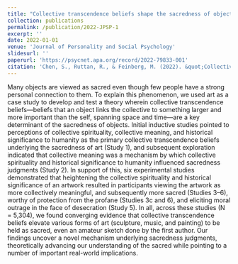 ```yaml
---
title: "Collective transcendence beliefs shape the sacredness of objects: The case of art"
collection: publications
permalink: /publication/2022-JPSP-1
excerpt: ''
date: 2022-01-01
venue: 'Journal of Personality and Social Psychology'
slidesurl: ''
paperurl: 'https://psycnet.apa.org/record/2022-79833-001'
citation: 'Chen, S., Ruttan, R., & Feinberg, M. (2022). &quot;Collective transcendence beliefs shape the sacredness of objects: The case of art..&quot; <i>Journal of Personality and Social Psychology</i>. 1(1).'
---
```


Many objects are viewed as sacred even though few people have a strong personal connection to them. To explain this phenomenon, we used art as a case study to develop and test a theory wherein collective transcendence beliefs—beliefs that an object links the collective to something larger and more important than the self, spanning space and time—are a key determinant of the sacredness of objects. Initial inductive studies pointed to perceptions of collective spirituality, collective meaning, and historical significance to humanity as the primary collective transcendence beliefs underlying the sacredness of art (Study 1), and subsequent exploration indicated that collective meaning was a mechanism by which collective spirituality and historical significance to humanity influenced sacredness judgments (Study 2). In support of this, six experimental studies demonstrated that heightening the collective spirituality and historical significance of an artwork resulted in participants viewing the artwork as more collectively meaningful, and subsequently more sacred (Studies 3–6), worthy of protection from the profane (Studies 3c and 6), and eliciting moral outrage in the face of desecration (Study 5). In all, across these studies (N = 5,304), we found converging evidence that collective transcendence beliefs elevate various forms of art (sculpture, music, and painting) to be held as sacred, even an amateur sketch done by the first author. Our findings uncover a novel mechanism underlying sacredness judgments, theoretically advancing our understanding of the sacred while pointing to a number of important real-world implications.
